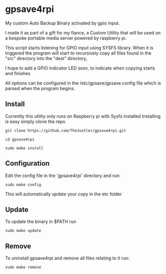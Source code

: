 # gpsave4rpi
My custom Auto Backup Binary activated by gpio input.

I made it as part of a gift for my fiance, a Custom Utility that will be used on a bespoke portable media server powered by raspberry pi.

This script starts listening for GPIO input using SYSFS library.
When it is triggered the program will start to recursively copy all files found in the "src" directory into the "dest"
directory, 

I hope to add a GPIO indicator LED sson, to indicate when copying starts and finishes

All options can be configured in the /etc/gpsave/gpsave.config file which is parsed when the program begins.

## Install

Currently this utility only runs on Raspberry pi with Sysfs installed
Installing is easy simply clone the repo

```
git clone https://github.com/TheJostler/gpsave4rpi.git

cd gpsave4rpi

sudo make install
```

## Configuration

Edit the config file in the 'gpsave4rpi' directory and run:

```sudo make config```

This will automatically update your copy in the etc folder

## Update

To update the binary in $PATH run

```sudo make update```

## Remove

To uninstall gpsave4rpi and remove all files relating to it run:

```sudo make remove```
